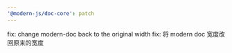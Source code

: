 ```yaml
---
'@modern-js/doc-core': patch
---
```


fix: change modern-doc back to the original width
fix: 将 modern doc 宽度改回原来的宽度
